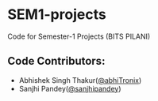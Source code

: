 # SEM1-projects
Code for Semester-1 Projects (BITS PILANI)

## Code Contributors:
* Abhishek Singh Thakur([@abhiTronix](https://github.com/abhiTronix))
* Sanjhi Pandey([@sanjhipandey](https://github.com/sanjhipandey))
